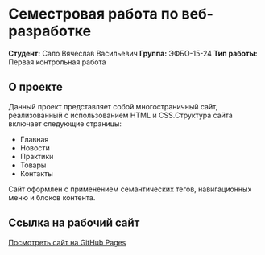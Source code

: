 # Семестровая работа по веб-разработке

**Студент:** Сало Вячеслав Васильевич
**Группа:** ЭФБО-15-24
**Тип работы:** Первая контрольная работа

## О проекте

Данный проект представляет собой многостраничный сайт, реализованный с использованием HTML и CSS.Структура сайта включает следующие страницы:

- Главная
- Новости
- Практики
- Товары
- Контакты

Сайт оформлен с применением семантических тегов, навигационных меню и блоков контента.

## Ссылка на рабочий сайт

[Посмотреть сайт на GitHub Pages](https://lilyaka1.github.io/front-back-kr1/index.html)
